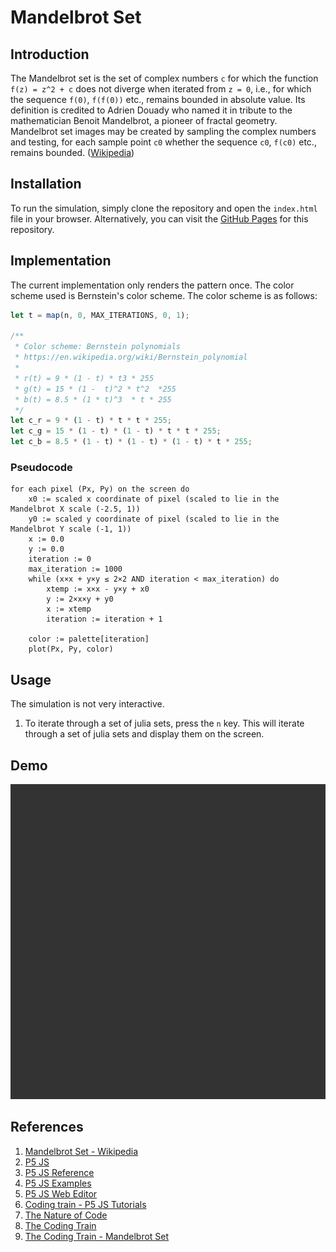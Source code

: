 # Mandelbrot Set

## Introduction

The Mandelbrot set is the set of complex numbers `c` for which the function `f(z) = z^2 + c` does not diverge when iterated from `z = 0`, i.e., for which the sequence `f(0)`, `f(f(0))` etc., remains bounded in absolute value. Its definition is credited to Adrien Douady who named it in tribute to the mathematician Benoit Mandelbrot, a pioneer of fractal geometry. Mandelbrot set images may be created by sampling the complex numbers and testing, for each sample point `c0` whether the sequence `c0`, `f(c0)` etc., remains bounded. ([Wikipedia](https://en.wikipedia.org/wiki/Mandelbrot_set))

## Installation

To run the simulation, simply clone the repository and open the `index.html` file in your browser. Alternatively, you can visit the [GitHub Pages](https://ghostscypher.github.io/madelbrot_set/src/index.html) for this repository.

## Implementation

The current implementation only renders the pattern once. The color scheme used is Bernstein's color scheme. The color scheme is as follows:

```javascript
let t = map(n, 0, MAX_ITERATIONS, 0, 1);

/**
 * Color scheme: Bernstein polynomials
 * https://en.wikipedia.org/wiki/Bernstein_polynomial
 * 
 * r(t) = 9 * (1 - t) * t3 * 255
 * g(t) = 15 * (1 -  t)^2 * t^2  *255
 * b(t) = 8.5 * (1 * t)^3  * t * 255
 */
let c_r = 9 * (1 - t) * t * t * 255;
let c_g = 15 * (1 - t) * (1 - t) * t * t * 255;
let c_b = 8.5 * (1 - t) * (1 - t) * (1 - t) * t * 255;
```

### Pseudocode

```pseudocode
for each pixel (Px, Py) on the screen do
    x0 := scaled x coordinate of pixel (scaled to lie in the Mandelbrot X scale (-2.5, 1))
    y0 := scaled y coordinate of pixel (scaled to lie in the Mandelbrot Y scale (-1, 1))
    x := 0.0
    y := 0.0
    iteration := 0
    max_iteration := 1000
    while (x×x + y×y ≤ 2×2 AND iteration < max_iteration) do
        xtemp := x×x - y×y + x0
        y := 2×x×y + y0
        x := xtemp
        iteration := iteration + 1

    color := palette[iteration]
    plot(Px, Py, color)
```

## Usage

The simulation is not very interactive.
1. To iterate through a set of julia sets, press the `n` key. This will iterate through a set of julia sets and display them on the screen.

## Demo

<img src="https://raw.githubusercontent.com/ghostscypher/mandelbrot_set/output/demo.gif" alt="Mandelbrot Set">

## References

1. [Mandelbrot Set - Wikipedia](https://en.wikipedia.org/wiki/Mandelbrot_set)
2. [P5 JS](https://p5js.org/)
3. [P5 JS Reference](https://p5js.org/reference/)
4. [P5 JS Examples](https://p5js.org/examples/)
5. [P5 JS Web Editor](https://editor.p5js.org/)
6. [Coding train - P5 JS Tutorials](https://www.youtube.com/user/shiffman/playlists?view=50&sort=dd&shelf_id=14)
7. [The Nature of Code](https://natureofcode.com/)
8. [The Coding Train](https://thecodingtrain.com/)
9. [The Coding Train - Mandelbrot Set](https://www.youtube.com/watch?v=6z7GQewK-Ks)